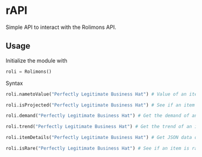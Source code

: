 # rAPI
Simple API to interact with the Rolimons API.

## Usage

Initialize the module with
```py
roli = Rolimons()
```

Syntax
```py
roli.nametoValue("Perfectly Legitimate Business Hat") # Value of an item

roli.isProjected("Perfectly Legitimate Business Hat") # See if an item is projected, Returns True if it is

roli.demand("Perfectly Legitimate Business Hat") # Get the demand of an item, Returns a number from 0 to 5

roli.trend("Perfectly Legitimate Business Hat") # Get the trend of an item, Returns a number from 0 to 5

roli.itemDetails("Perfectly Legitimate Business Hat") # Get JSON data of an item, Unmodified.

roli.isRare("Perfectly Legitimate Business Hat") # See if an item is rare, Returns True if it is.
```
